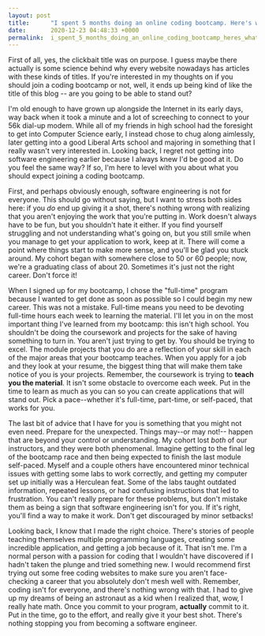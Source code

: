 ```yaml
---
layout: post
title:      "I spent 5 months doing an online coding bootcamp. Here's what I learned."
date:       2020-12-23 04:48:33 +0000
permalink:  i_spent_5_months_doing_an_online_coding_bootcamp_heres_what_i_learned
---
```


First of all, yes, the clickbait title was on purpose.  I guess maybe there actually is some science behind why every website nowadays has articles with these kinds of titles.  If you're interested in my thoughts on if you should join a coding bootcamp or not, well, it ends up being kind of like the title of this blog -- are you going to be able to stand out?   

I'm old enough to have grown up alongside the Internet in its early days, way back when it took a minute and a lot of screeching to connect to your 56k dial-up modem.  While all of my friends in high school had the foresight to get into Computer Science early, I instead chose to chug along aimlessly, later getting into a good Liberal Arts school and majoring in something that I really wasn't very interested in.  Looking back, I regret not getting into software engineering earlier because I always knew I'd be good at it.  Do you feel the same way?  If so, I'm here to level with you about what you should expect joining a coding bootcamp.

First, and perhaps obviously enough, software engineering is not for everyone.  This should go without saying, but I want to stress both sides here: if you *do* end up giving it a shot, there's nothing wrong with realizing that you aren't enjoying the work that you're putting in.  Work doesn't always have to be fun, but you shouldn't hate it either.  If you find yourself struggling and not understanding what's going on, but you still smile when you manage to get your application to work, keep at it.  There will come a point where things start to make more sense, and you'll be glad you stuck around.  My cohort began with somewhere close to 50 or 60 people; now, we're a graduating class of about 20.  Sometimes it's just not the right career.  Don't force it!

When I signed up for my bootcamp, I chose the "full-time" program because I wanted to get done as soon as possible so I could begin my new career.  This was not a mistake.  Full-time means you need to be devoting full-time hours each week to learning the material.  I'll let you in on the most important thing I've learned from my bootcamp: this isn't high school.  You shouldn't be doing the coursework and projects for the sake of having something to turn in.  You aren't just trying to get by.  You should be trying to excel.  The module projects that you do are a reflection of your skill in each of the major areas that your bootcamp teaches.  When you apply for a job and they look at your resume, the biggest thing that will make them take notice of you is your projects.  Remember, the coursework is trying to **teach you the material**.  It isn't some obstacle to overcome each week.  Put in the time to learn as much as you can so you can create applications that will stand out.  Pick a pace--whether it's full-time, part-time, or self-paced, that works for you. 

The last bit of advice that I have for you is something that you might not even need.  Prepare for the unexpected.  Things may--or may not!-- happen that are beyond your control or understanding.  My cohort lost *both* of our instructors, and they were both phenomenal.  Imagine getting to the final leg of the bootcamp race and then being expected to finish the last module self-paced.  Myself and a couple others have encountered minor technical issues with getting some labs to work correctly, and getting my computer set up initially was a Herculean feat.  Some of the labs taught outdated information, repeated lessons, or had confusing instructions that led to frustration.  You can't really prepare for these problems, but don't mistake them as being a sign that software engineering isn't for you.  If it's right, you'll find a way to make it work.  Don't get discouraged by minor setbacks!

Looking back, I know that I made the right choice.  There's stories of people teaching themselves multiple programming languages, creating some incredible application, and getting a job because of it.  That isn't me.  I'm a normal person with a passion for coding that I wouldn't have discovered if I hadn't taken the plunge and tried something new.   I would recommend first trying out some free coding websites to make sure you aren't face-checking a career that you absolutely don't mesh well with.  Remember, coding isn't for everyone, and there's nothing wrong with that.  I had to give up my dreams of being an astronaut as a kid when I realized that, wow, I really hate math.  Once you commit to your program, **actually** commit to it.  Put in the time, go to the effort, and really give it your best shot.  There's nothing stopping you from becoming a software engineer.























